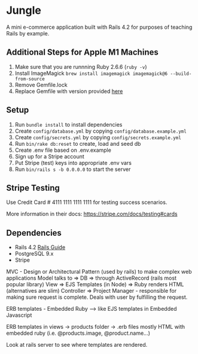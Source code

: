 # Jungle

A mini e-commerce application built with Rails 4.2 for purposes of teaching Rails by example.

## Additional Steps for Apple M1 Machines

1. Make sure that you are runnning Ruby 2.6.6 (`ruby -v`)
1. Install ImageMagick `brew install imagemagick imagemagick@6 --build-from-source`
2. Remove Gemfile.lock
3. Replace Gemfile with version provided [here](https://gist.githubusercontent.com/FrancisBourgouin/831795ae12c4704687a0c2496d91a727/raw/ce8e2104f725f43e56650d404169c7b11c33a5c5/Gemfile)

## Setup

1. Run `bundle install` to install dependencies
2. Create `config/database.yml` by copying `config/database.example.yml`
3. Create `config/secrets.yml` by copying `config/secrets.example.yml`
4. Run `bin/rake db:reset` to create, load and seed db
5. Create .env file based on .env.example
6. Sign up for a Stripe account
7. Put Stripe (test) keys into appropriate .env vars
8. Run `bin/rails s -b 0.0.0.0` to start the server

## Stripe Testing

Use Credit Card # 4111 1111 1111 1111 for testing success scenarios.

More information in their docs: <https://stripe.com/docs/testing#cards>

## Dependencies

* Rails 4.2 [Rails Guide](http://guides.rubyonrails.org/v4.2/)
* PostgreSQL 9.x
* Stripe

MVC - Design or Architectural Pattern (used by rails) to make complex web applications
Model talks to  => DB => through ActiveRecord (rails most popular library)
View            => EJS Templates (in Node) => Ruby renders HTML (alternatives are slim)
Controller      => Project Manager - responsible for making sure request is complete. Deals with user by fulfilling the request. 

ERB templates - Embedded Ruby --> like EJS templates in Embedded Javascript

ERB templates in views -> products folder -> .erb files mostly HTML with embedded ruby (i.e. @products.image, @product.name...)
 
Look at rails server to see where templates are rendered.